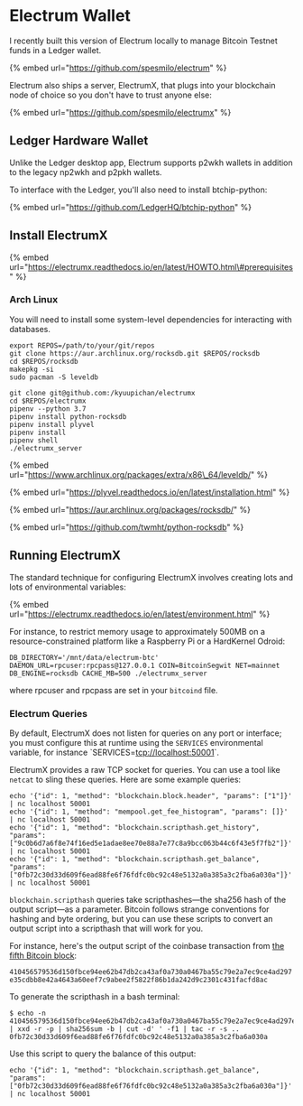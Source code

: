 # Electrum Wallet

I recently built this version of Electrum locally to manage Bitcoin Testnet funds in a Ledger wallet.

{% embed url="https://github.com/spesmilo/electrum" %}

Electrum also ships a server, ElectrumX, that plugs into your blockchain node of choice so you don't have to trust anyone else:

{% embed url="https://github.com/spesmilo/electrumx" %}

## Ledger Hardware Wallet

Unlike the Ledger desktop app, Electrum supports p2wkh wallets in addition to the legacy np2wkh and p2pkh wallets.

To interface with the Ledger, you'll also need to install btchip-python:

{% embed url="https://github.com/LedgerHQ/btchip-python" %}

## Install ElectrumX

{% embed url="https://electrumx.readthedocs.io/en/latest/HOWTO.html\#prerequisites" %}

### Arch Linux

You will need to install some system-level dependencies for interacting with databases.

```text
export REPOS=/path/to/your/git/repos
git clone https://aur.archlinux.org/rocksdb.git $REPOS/rocksdb
cd $REPOS/rocksdb
makepkg -si
sudo pacman -S leveldb

git clone git@github.com:/kyuupichan/electrumx
cd $REPOS/electrumx
pipenv --python 3.7
pipenv install python-rocksdb
pipenv install plyvel
pipenv install
pipenv shell
./electrumx_server
```

{% embed url="https://www.archlinux.org/packages/extra/x86\_64/leveldb/" %}

{% embed url="https://plyvel.readthedocs.io/en/latest/installation.html" %}

{% embed url="https://aur.archlinux.org/packages/rocksdb/" %}

{% embed url="https://github.com/twmht/python-rocksdb" %}

## Running ElectrumX

The standard technique for configuring ElectrumX involves creating lots and lots of environmental variables:

{% embed url="https://electrumx.readthedocs.io/en/latest/environment.html" %}

For instance, to restrict memory usage to approximately 500MB on a resource-constrained platform like a Raspberry Pi or a HardKernel Odroid:

`DB_DIRECTORY='/mnt/data/electrum-btc' DAEMON_URL=rpcuser:rpcpass@127.0.0.1 COIN=BitcoinSegwit NET=mainnet DB_ENGINE=rocksdb CACHE_MB=500 ./electrumx_server`

where rpcuser and rpcpass are set in your `bitcoind` file.

### Electrum Queries

By default, ElectrumX does not listen for queries on any port or interface; you must configure this at runtime using the `SERVICES` environmental variable, for instance \`SERVICES=[tcp://localhost:50001](tcp://localhost:50001)\`.

ElectrumX provides a raw TCP socket for queries.  You can use a tool like `netcat` to sling these queries.  Here are some example queries:

```text
echo '{"id": 1, "method": "blockchain.block.header", "params": ["1"]}' | nc localhost 50001
echo '{"id": 1, "method": "mempool.get_fee_histogram", "params": []}' | nc localhost 50001
echo '{"id": 1, "method": "blockchain.scripthash.get_history", "params": ["9c0b6d7a6f8e74f16ed5e1adae8ee70e88a7e77c8a9bcc063b44c6f43e5f7fb2"]}' | nc localhost 50001
echo '{"id": 1, "method": "blockchain.scripthash.get_balance", "params": ["0fb72c30d33d609f6ead88fe6f76fdfc0bc92c48e5132a0a385a3c2fba6a030a"]}' | nc localhost 50001
```

`blockchain.scripthash` queries take scripthashes—the sha256 hash of the output script—as a parameter.  Bitcoin follows strange conventions for hashing and byte ordering, but you can use these scripts to convert an output script into a scripthash that will work for you.

For instance, here's the output script of the coinbase transaction from [the fifth Bitcoin block](https://blockstream.info/block-height/5):

`410456579536d150fbce94ee62b47db2ca43af0a730a0467ba55c79e2a7ec9ce4ad297e35cdbb8e42a4643a60eef7c9abee2f5822f86b1da242d9c2301c431facfd8ac`

To generate the scripthash in a bash terminal:

```text
$ echo -n 410456579536d150fbce94ee62b47db2ca43af0a730a0467ba55c79e2a7ec9ce4ad297e35cdbb8e42a4643a60eef7c9abee2f5822f86b1da242d9c2301c431facfd8ac | xxd -r -p | sha256sum -b | cut -d' ' -f1 | tac -r -s ..
0fb72c30d33d609f6ead88fe6f76fdfc0bc92c48e5132a0a385a3c2fba6a030a
```

Use this script to query the balance of this output:

```text
echo '{"id": 1, "method": "blockchain.scripthash.get_balance", "params": ["0fb72c30d33d609f6ead88fe6f76fdfc0bc92c48e5132a0a385a3c2fba6a030a"]}' | nc localhost 50001
```



